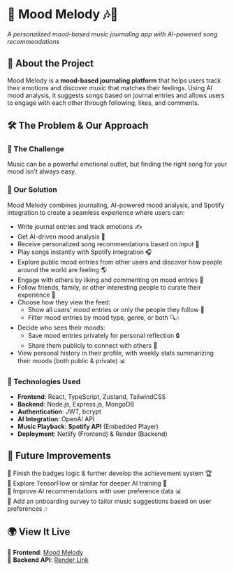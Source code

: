 # **📌 Mood Melody** 🎶💜

_A personalized mood-based music journaling app with AI-powered song recommendations_

## **📌 About the Project**

Mood Melody is a **mood-based journaling platform** that helps users track their emotions and discover music that matches their feelings. Using AI mood analysis, it suggests songs based on journal entries and allows users to engage with each other through following, likes, and comments.

## **🛠 The Problem & Our Approach**

### **🔹 The Challenge**

Music can be a powerful emotional outlet, but finding the right song for your mood isn't always easy.

### **🔹 Our Solution**

Mood Melody combines journaling, AI-powered mood analysis, and Spotify integration to create a seamless experience where users can:

- Write journal entries and track emotions ✍️
- Get AI-driven mood analysis 🤖
- Receive personalized song recommendations based on input 🎵
- Play songs instantly with Spotify integration 🎧
- Explore public mood entries from other users and discover how people around the world are feeling 🌎
- Engage with others by liking and commenting on mood entries 💬
- Follow friends, family, or other interesting people to curate their experience 👥
- Choose how they view the feed:
  - Show all users' mood entries or only the people they follow 📰
  - Filter mood entries by mood type, genre, or both 🔍🎶
- Decide who sees their moods:
  - Save mood entries privately for personal reflection 🔒
  - Share them publicly to connect with others 👥
- View personal history in their profile, with weekly stats summarizing their moods (both public & private) 📊

### **🔧 Technologies Used**

- **Frontend**: React, TypeScript, Zustand, TailwindCSS
- **Backend**: Node.js, Express.js, MongoDB
- **Authentication**: JWT, bcrypt
- **AI Integration**: OpenAI API
- **Music Playback**: **Spotify API** (Embedded Player)
- **Deployment**: Netlify (Frontend) & Render (Backend)

## **🚀 Future Improvements**

🔹 Finish the badges logic & further develop the achievement system 🏆  
🔹 Explore TensorFlow or similar for deeper AI training 🧠  
🔹 Improve AI recommendations with user preference data 📊  
🔹 Add an onboarding survey to tailor music suggestions based on user preferences 🎶

## **🌍 View It Live**

🔗 **Frontend**: [Mood Melody](https://mood-melody.netlify.app/)  
🔗 **Backend API**: [Render Link](https://project-final-fo1y.onrender.com)
